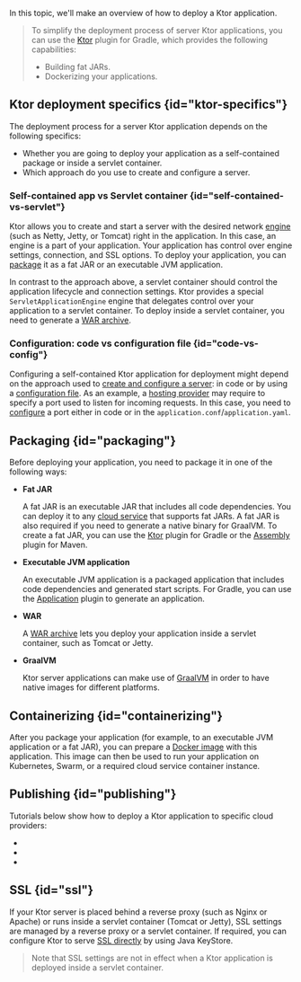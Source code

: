 [//]: # (title: Deployment)

<tldr>
<var name="example_name" value="deployment-ktor-plugin"/>
<include src="lib.xml" include-id="download_example"/>
</tldr>

In this topic, we'll make an overview of how to deploy a Ktor application.

> To simplify the deployment process of server Ktor applications, you can use the [Ktor](https://github.com/ktorio/ktor-build-plugins) plugin for Gradle, which provides the following capabilities:
> - Building fat JARs.
> - Dockerizing your applications.

## Ktor deployment specifics {id="ktor-specifics"}
The deployment process for a server Ktor application depends on the following specifics:
* Whether you are going to deploy your application as a self-contained package or inside a servlet container.
* Which approach do you use to create and configure a server.

### Self-contained app vs Servlet container {id="self-contained-vs-servlet"}

Ktor allows you to create and start a server with the desired network [engine](Engines.md) (such as Netty, Jetty, or Tomcat) right in the application. In this case, an engine is a part of your application. Your application has control over engine settings, connection, and SSL options. To deploy your application, you can [package](#packaging) it as a fat JAR or an executable JVM application.

In contrast to the approach above, a servlet container should control the application lifecycle and connection settings. Ktor provides a special `ServletApplicationEngine` engine that delegates control over your application to a servlet container. To deploy inside a servlet container, you need to generate a [WAR archive](war.md).

### Configuration: code vs configuration file {id="code-vs-config"}

Configuring a self-contained Ktor application for deployment might depend on the approach used to [create and configure a server](create_server.xml): in code or by using a [configuration file](Configurations.xml#configuration-file). As an example, a [hosting provider](#publishing) may require to specify a port used to listen for incoming requests. In this case, you need to [configure](Configurations.xml) a port either in code or in the `application.conf`/`application.yaml`.


## Packaging {id="packaging"}

Before deploying your application, you need to package it in one of the following ways:

* **Fat JAR**

  A fat JAR is an executable JAR that includes all code dependencies. You can deploy it to any [cloud service](#publishing) that supports fat JARs. A fat JAR is also required if you need to generate a native binary for GraalVM. To create a fat JAR, you can use the [Ktor](fatjar.md) plugin for Gradle or the [Assembly](maven-assembly-plugin.md) plugin for Maven.

* **Executable JVM application**

   An executable JVM application is a packaged application that includes code dependencies and generated start scripts. For Gradle, you can use the [Application](gradle-application-plugin.md) plugin to generate an application. 

* **WAR**

   A [WAR archive](war.md) lets you deploy your application inside a servlet container, such as Tomcat or Jetty.

* **GraalVM**

   Ktor server applications can make use of [GraalVM](Graalvm.md) in order to have native images for different platforms.



## Containerizing {id="containerizing"}

After you package your application (for example, to an executable JVM application or a fat JAR), you can prepare a [Docker image](docker.md) with this application. This image can then be used to run your application on Kubernetes, Swarm, or a required cloud service container instance.

## Publishing {id="publishing"}

Tutorials below show how to deploy a Ktor application to specific cloud providers:
* [](google-app-engine.md)
* [](heroku.md)
* [](elastic-beanstalk.md)

## SSL {id="ssl"}

If your Ktor server is placed behind a reverse proxy (such as Nginx or Apache) or runs inside a servlet container (Tomcat or Jetty), SSL settings are managed by a reverse proxy or a servlet container. If required, you can configure Ktor to serve [SSL directly](ssl.md) by using Java KeyStore.

> Note that SSL settings are not in effect when a Ktor application is deployed inside a servlet container.



